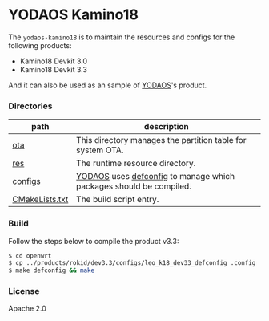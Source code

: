 # YODAOS Kamino18

The `yodaos-kamino18` is to maintain the resources and configs for the following products:

- Kamino18 Devkit 3.0
- Kamino18 Devkit 3.3

And it can also be used as an sample of [YODAOS][]'s product.

### Directories

| path | description |
|------|-------------|
| [ota](./ota)          | This directory manages the partition table for system OTA. |
| [res](./res)          | The runtime resource directory. |
| [configs](./configs)  | [YODAOS][] uses [defconfig][] to manage which packages should be compiled. |
| [CMakeLists.txt][]    | The build script entry. |

### Build

Follow the steps below to compile the product v3.3:

```bash
$ cd openwrt
$ cp ../products/rokid/dev3.3/configs/leo_k18_dev33_defconfig .config
$ make defconfig && make
```

### License

Apache 2.0

[YODAOS]: https://github.com/yodaos-project/yodaos
[defconfig]: https://github.com/torvalds/linux/blob/master/arch/csky/configs/defconfig
[CMakeLists.txt]: ./CMakeLists.txt
